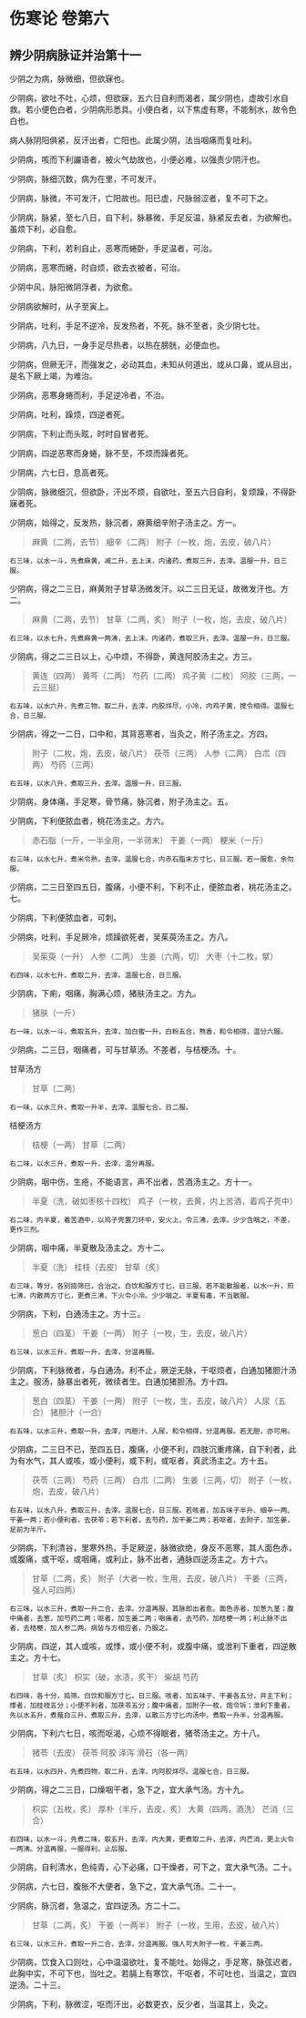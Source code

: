 # 伤寒论 卷第六

## 辨少阴病脉证并治第十一

少阴之为病，脉微细，但欲寐也。

少阴病，欲吐不吐，心烦，但欲寐，五六日自利而渴者，属少阴也，虚故引水自救。若小便色白者，少阴病形悉具。小便白者，以下焦虚有寒，不能制水，故令色白也。

病人脉阴阳俱紧，反汗出者，亡阳也。此属少阴，法当咽痛而复吐利。

少阴病，咳而下利讝语者，被火气劫故也，小便必难，以强责少阴汗也。

少阴病，脉细沉数，病为在里，不可发汗。

少阴病，脉微，不可发汗，亡阳故也。阳已虚，尺脉弱涩者，复不可下之。

少阴病，脉紧，至七八日，自下利，脉暴微，手足反温，脉紧反去者，为欲解也。虽烦下利，必自愈。

少阴病，下利，若利自止，恶寒而蜷卧，手足温者，可治。

少阴病，恶寒而蜷，时自烦，欲去衣被者，可治。

少阴中风，脉阳微阴浮者，为欲愈。

少阴病欲解时，从子至寅上。

少阴病，吐利，手足不逆冷，反发热者，不死。脉不至者，灸少阴七壮。

少阴病，八九日，一身手足尽热者，以热在膀胱，必便血也。

少阴病，但厥无汗，而强发之，必动其血，未知从何道出，或从口鼻，或从目出，是名下厥上竭，为难治。

少阴病，恶寒身蜷而利，手足逆冷者，不治。

少阴病，吐利，躁烦，四逆者死。

少阴病，下利止而头眩，时时自冒者死。

少阴病，四逆恶寒而身蜷，脉不至，不烦而躁者死。

少阴病，六七日，息高者死。

少阴病，脉微细沉，但欲卧，汗出不烦，自欲吐，至五六日自利，复烦躁，不得卧寐者死。

少阴病，始得之，反发热，脉沉者，麻黄细辛附子汤主之。方一。

> 麻黄（二两，去节） 细辛（二两） 附子（一枚，炮，去皮，破八片）

    右三味，以水一斗，先煮麻黄，减二升，去上沫，内诸药，煮取三升，去滓。温服一升，日三服。

少阴病，得之二三日，麻黄附子甘草汤微发汗。以二三日无证，故微发汗也。方二。

> 麻黄（二两，去节） 甘草（二两，炙） 附子（一枚，炮，去皮，破八片）

    右三味，以水七升，先煮麻黄一两沸，去上沫，内诸药，煮取三升，去滓。温服一升，日三服。

少阴病，得之二三日以上，心中烦，不得卧，黄连阿胶汤主之。方三。

> 黄连（四两） 黄芩（二两） 芍药（二两） 鸡子黄（二枚） 阿胶（三两，一云三挺）

    右五味，以水六升，先煮三物，取二升，去滓，内胶烊尽，小冷，内鸡子黄，搅令相得。温服七合，日三服。

少阴病，得之一二日，口中和，其背恶寒者，当灸之，附子汤主之。方四。

> 附子（二枚，炮，去皮，破八片） 茯苓（三两） 人参（二两） 白朮（四两） 芍药（三两）

    右五味，以水八升，煮取三升，去滓。温服一升，日三服。

少阴病，身体痛，手足寒，骨节痛，脉沉者，附子汤主之。五。

少阴病，下利便脓血者，桃花汤主之。方六。

> 赤石脂（一斤，一半全用，一半筛末） 干姜（一两） 粳米（一斤）

    右三味，以水七升，煮米令熟，去滓。温服七合，内赤石脂末方寸匕，日三服。若一服愈，余勿服。

少阴病，二三日至四五日，腹痛，小便不利，下利不止，便脓血者，桃花汤主之。七。

少阴病，下利便脓血者，可刺。

少阴病，吐利，手足厥冷，烦躁欲死者，吴茱萸汤主之。方八。

> 吴茱萸（一升） 人参（二两） 生姜（六两，切） 大枣（十二枚，擘）

    右四味，以水七升，煮取二升，去滓。温服七合，日三服。

少阴病，下痢，咽痛，胸满心烦，猪肤汤主之。方九。

> 猪肤（一斤）

    右一味，以水一斗，煮取五升，去滓，加白蜜一升，白粉五合，熬香，和令相得，温分六服。

少阴病，二三日，咽痛者，可与甘草汤。不差者，与桔梗汤。十。

甘草汤方

> 甘草（二两）

    右一味，以水三升，煮取一升半，去滓。温服七合，日二服。

桔梗汤方

> 桔梗（一两） 甘草（二两）

    右二味，以水三升，煮取一升，去滓，温分再服。

少阴病，咽中伤，生疮，不能语言，声不出者，苦酒汤主之。方十一。

> 半夏（洗，破如枣核十四枚） 鸡子（一枚，去黄，内上苦酒，着鸡子壳中）

    右二味，内半夏，着苦酒中，以鸡子壳置刀环中，安火上，令三沸，去滓。少少含咽之，不差，更作三剂。

少阴病，咽中痛，半夏散及汤主之。方十二。

> 半夏（洗） 桂枝（去皮） 甘草（炙）

    右三味，等分，各别捣筛已，合治之。白饮和服方寸匕，日三服。若不能散服者，以水一升，煎七沸，内散两方寸匕，更煮三沸，下火令小冷。少少咽之。半夏有毒，不当散服。

少阴病，下利，白通汤主之。方十三。

> 葱白（四茎） 干姜（一两） 附子（一枚，生，去皮，破八片）

    右三味，以水三升，煮取一升，去滓，分温再服。

少阴病，下利脉微者，与白通汤。利不止，厥逆无脉，干呕烦者，白通加猪胆汁汤主之。服汤，脉暴出者死，微续者生。白通加猪胆汤。方十四。

> 葱白（四茎） 干姜（一两） 附子（一枚，生，去皮，破八片） 人尿（五合） 猪胆汁（一合）

    右五味，以水三升，煮取一升，去滓，内胆汁、人尿，和令相得，分温再服。若无胆，亦可用。

少阴病，二三日不已，至四五日，腹痛，小便不利，四肢沉重疼痛，自下利者，此为有水气，其人或咳，或小便利，或下利，或呕者，真武汤主之。方十五。

> 茯苓（三两） 芍药（三两） 白朮（二两） 生姜（三两，切） 附子（一枚，炮，去皮，破八片）

    右五味，以水八升，煮取三升，去滓。温服七合，日三服。若咳者，加五味子半升、细辛一两、干姜一两；若小便利者，去茯苓；若下利者，去芍药，加干姜二两；若呕者，去附子，加生姜，足前为半斤。

少阴病，下利清谷，里寒外热，手足厥逆，脉微欲绝，身反不恶寒，其人面色赤，或腹痛，或干呕，或咽痛，或利止，脉不出者，通脉四逆汤主之。方十六。

> 甘草（二两，炙） 附子（大者一枚，生用，去皮，破八片） 干姜（三两，强人可四两）

    右三味，以水三升，煮取一升二合，去滓。分温再服，其脉即出者愈。面色赤者，加葱九茎；腹中痛者，去葱，加芍药二两；呕者，加生姜二两；咽痛者，去芍药，加桔梗一两；利止脉不出者，去桔梗，加人参二两。病皆与方相应者，乃服之。

少阴病，四逆，其人或咳，或悸，或小便不利，或腹中痛，或泄利下重者，四逆散主之。方十七。

> 甘草（炙） 枳实（破，水渍，炙干） 柴胡 芍药

    右四味，各十分，捣筛。白饮和服方寸匕，日三服。咳者，加五味子、干姜各五分，并主下利；悸者，加桂枝五分；小便不利者，加茯苓五分；腹中痛者，加附子一枚，炮令坼；泄利下重者，先以水五升，煮薤白三升，煮取三升，去滓，以散三方寸匕内汤中，煮取一升半，分温再服。

少阴病，下利六七日，咳而呕渴，心烦不得眠者，猪苓汤主之。方十八。

> 猪苓（去皮） 茯苓 阿胶 泽泻 滑石（各一两）

    右五味，以水四升，先煮四物，取二升，去滓，内阿胶烊尽。温服七合，日三服。

少阴病，得之二三日，口燥咽干者，急下之，宜大承气汤。方十九。

> 枳实（五枚，炙） 厚朴（半斤，去皮，炙） 大黄（四两，酒洗） 芒消（三合）

    右四味，以水一斗，先煮二味，取五升，去滓，内大黄，更煮取二升，去滓，内芒消，更上火令一两沸。分温再服，一服得利，止后服。

少阴病，自利清水，色纯青，心下必痛，口干燥者，可下之，宜大承气汤。二十。

少阴病，六七日，腹胀不大便者，急下之，宜大承气汤。二十一。

少阴病，脉沉者，急温之，宜四逆汤。方二十二。

> 甘草（二两，炙） 干姜（一两半） 附子（一枚，生用，去皮，破八片）

    右三味，以水三升，煮取一升二合，去滓，分温再服。强人可大附子一枚，干姜三两。

少阴病，饮食入口则吐，心中温温欲吐，复不能吐。始得之，手足寒，脉弦迟者，此胸中实，不可下也，当吐之。若膈上有寒饮，干呕者，不可吐也，当温之，宜四逆汤。二十三。

少阴病，下利，脉微涩，呕而汗出，必数更衣，反少者，当温其上，灸之。